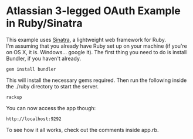 # Atlassian 3-legged OAuth Example in Ruby/Sinatra

This example uses [Sinatra](http://sinatrarb.com), a lightweight web framework for Ruby.  
I'm assuming that you already have Ruby set up on your machine (if you're on OS X, it is.
Windows... google it). The first thing you need to do is install Bundler, if you haven't 
already.

    gem install bundler

This will install the necessary gems required. Then run the following inside the ./ruby 
directory to start the server.

    rackup

You can now access the app though:

    http://localhost:9292

To see how it all works, check out the comments inside app.rb.
